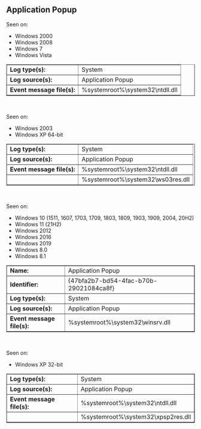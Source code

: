 ## Application Popup

Seen on:
* Windows 2000
* Windows 2008
* Windows 7
* Windows Vista

<table border="1" class="docutils">
  <tbody>
    <tr>
      <td><b>Log type(s):</b></td>
      <td>System</td>
    </tr>
    <tr>
      <td><b>Log source(s):</b></td>
      <td>Application Popup</td>
    </tr>
    <tr>
      <td><b>Event message file(s):</b></td>
      <td>%systemroot%\system32\ntdll.dll</td>
    </tr>
  </tbody>
</table>

&nbsp;

Seen on:
* Windows 2003
* Windows XP 64-bit

<table border="1" class="docutils">
  <tbody>
    <tr>
      <td><b>Log type(s):</b></td>
      <td>System</td>
    </tr>
    <tr>
      <td><b>Log source(s):</b></td>
      <td>Application Popup</td>
    </tr>
    <tr>
      <td><b>Event message file(s):</b></td>
      <td>%systemroot%\system32\ntdll.dll</td>
    </tr>
    <tr>
      <td>&nbsp;</td>
      <td>%systemroot%\system32\ws03res.dll</td>
    </tr>
  </tbody>
</table>

&nbsp;

Seen on:
* Windows 10 (1511, 1607, 1703, 1709, 1803, 1809, 1903, 1909, 2004, 20H2)
* Windows 11 (21H2)
* Windows 2012
* Windows 2016
* Windows 2019
* Windows 8.0
* Windows 8.1

<table border="1" class="docutils">
  <tbody>
    <tr>
      <td><b>Name:</b></td>
      <td>Application Popup</td>
    </tr>
    <tr>
      <td><b>Identifier:</b></td>
      <td>{47bfa2b7-bd54-4fac-b70b-29021084ca8f}</td>
    </tr>
    <tr>
      <td><b>Log type(s):</b></td>
      <td>System</td>
    </tr>
    <tr>
      <td><b>Log source(s):</b></td>
      <td>Application Popup</td>
    </tr>
    <tr>
      <td><b>Event message file(s):</b></td>
      <td>%systemroot%\system32\winsrv.dll</td>
    </tr>
  </tbody>
</table>

&nbsp;

Seen on:
* Windows XP 32-bit

<table border="1" class="docutils">
  <tbody>
    <tr>
      <td><b>Log type(s):</b></td>
      <td>System</td>
    </tr>
    <tr>
      <td><b>Log source(s):</b></td>
      <td>Application Popup</td>
    </tr>
    <tr>
      <td><b>Event message file(s):</b></td>
      <td>%systemroot%\system32\ntdll.dll</td>
    </tr>
    <tr>
      <td>&nbsp;</td>
      <td>%systemroot%\system32\xpsp2res.dll</td>
    </tr>
  </tbody>
</table>

&nbsp;

